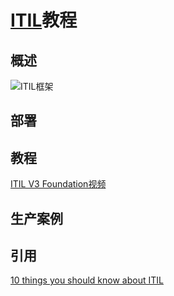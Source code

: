# [ITIL](https://en.wikipedia.org/wiki/ITIL)教程

## 概述



![ITIL框架](https://upload.wikimedia.org/wikipedia/commons/3/3f/ItilstructWiki.png)


## 部署



## 教程

[ITIL V3 Foundation视频](http://class.qq.com/class/17958.html)



## 生产案例







## 引用


[10 things you should know about ITIL](https://www.techrepublic.com/article/10-things-you-should-know-about-itil/)

[]()

[]()
